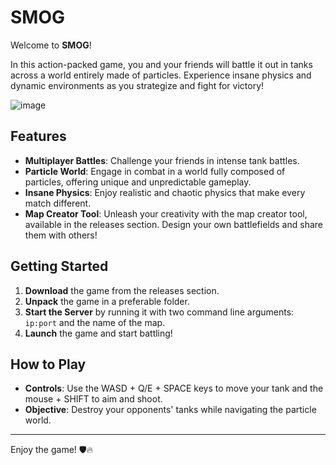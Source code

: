 # SMOG

Welcome to **SMOG**! 

In this action-packed game, you and your friends will battle it out in tanks across a world entirely made of particles. Experience insane physics and dynamic environments as you strategize and fight for victory!

![image](https://github.com/user-attachments/assets/beb89bdb-be07-465b-95de-7619ed0df329)


## Features

- **Multiplayer Battles**: Challenge your friends in intense tank battles.
- **Particle World**: Engage in combat in a world fully composed of particles, offering unique and unpredictable gameplay.
- **Insane Physics**: Enjoy realistic and chaotic physics that make every match different.
- **Map Creator Tool**: Unleash your creativity with the map creator tool, available in the releases section. Design your own battlefields and share them with others!

## Getting Started

1. **Download** the game from the releases section.
2. **Unpack** the game in a preferable folder.
3. **Start the Server** by running it with two command line arguments: `ip:port` and the name of the map.
4. **Launch** the game and start battling!

## How to Play

- **Controls**: Use the WASD + Q/E + SPACE keys to move your tank and the mouse + SHIFT to aim and shoot.
- **Objective**: Destroy your opponents' tanks while navigating the particle world.

---

Enjoy the game! 🛡️🔥


